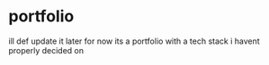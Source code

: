 # portfolio
ill def update it later for now its a portfolio with a tech stack i havent properly decided on
